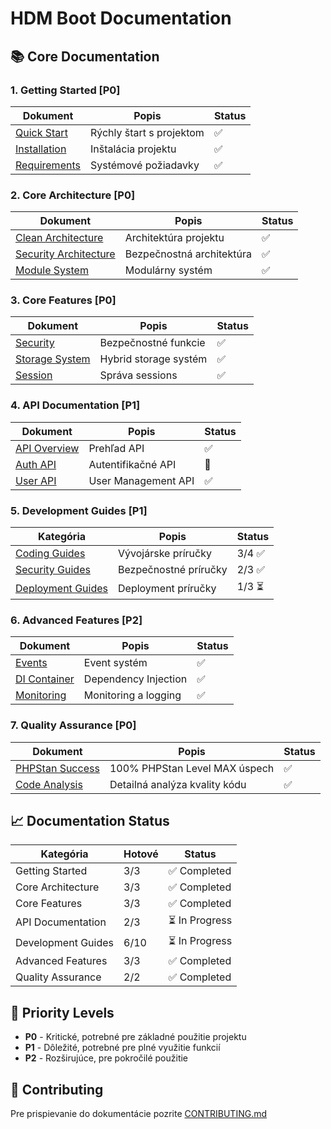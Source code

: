 # HDM Boot Documentation

## 📚 Core Documentation

### 1. Getting Started [P0]
| Dokument | Popis | Status |
|----------|--------|--------|
| [Quick Start](../README.md) | Rýchly štart s projektom | ✅ |
| [Installation](../README.md#installation) | Inštalácia projektu | ✅ |
| [Requirements](../README.md#requirements) | Systémové požiadavky | ✅ |

### 2. Core Architecture [P0]
| Dokument | Popis | Status |
|----------|--------|--------|
| [Clean Architecture](architecture/clean-architecture.md) | Architektúra projektu | ✅ |
| [Security Architecture](architecture/security-architecture.md) | Bezpečnostná architektúra | ✅ |
| [Module System](MODULES.md) | Modulárny systém | ✅ |

### 3. Core Features [P0]
| Dokument | Popis | Status |
|----------|--------|--------|
| [Security](SECURITY.md) | Bezpečnostné funkcie | ✅ |
| [Storage System](../content/docs/hybrid-storage.md) | Hybrid storage systém | ✅ |
| [Session](SESSION.md) | Správa sessions | ✅ |

### 4. API Documentation [P1]
| Dokument | Popis | Status |
|----------|--------|--------|
| [API Overview](API.md) | Prehľad API | ✅ |
| [Auth API](api/auth-api.md) | Autentifikačné API | 🚧 |
| [User API](USER_API.md) | User Management API | ✅ |

### 5. Development Guides [P1]
| Kategória | Popis | Status |
|-----------|--------|--------|
| [Coding Guides](guides/README.md#1-vývojárske-príručky) | Vývojárske príručky | 3/4 ✅ |
| [Security Guides](guides/README.md#2-bezpečnostné-príručky) | Bezpečnostné príručky | 2/3 ✅ |
| [Deployment Guides](guides/README.md#3-deployment-príručky) | Deployment príručky | 1/3 ⏳ |

### 6. Advanced Features [P2]
| Dokument | Popis | Status |
|----------|--------|--------|
| [Events](architecture/event-driven-architecture.md) | Event systém | ✅ |
| [DI Container](architecture/dependency-injection.md) | Dependency Injection | ✅ |
| [Monitoring](architecture/monitoring-logging.md) | Monitoring a logging | ✅ |

### 7. Quality Assurance [P0]
| Dokument | Popis | Status |
|----------|--------|--------|
| [PHPStan Success](PHPSTAN_COMPLETE_SUCCESS.md) | 100% PHPStan Level MAX úspech | ✅ |
| [Code Analysis](PHPSTAN_CODE_ANALYSIS.md) | Detailná analýza kvality kódu | ✅ |

## 📈 Documentation Status

| Kategória | Hotové | Status |
|-----------|--------|--------|
| Getting Started | 3/3 | ✅ Completed |
| Core Architecture | 3/3 | ✅ Completed |
| Core Features | 3/3 | ✅ Completed |
| API Documentation | 2/3 | ⏳ In Progress |
| Development Guides | 6/10 | ⏳ In Progress |
| Advanced Features | 3/3 | ✅ Completed |
| Quality Assurance | 2/2 | ✅ Completed |

## 🎯 Priority Levels

- **P0** - Kritické, potrebné pre základné použitie projektu
- **P1** - Dôležité, potrebné pre plné využitie funkcií
- **P2** - Rozširujúce, pre pokročilé použitie

## 📝 Contributing

Pre prispievanie do dokumentácie pozrite [CONTRIBUTING.md](../CONTRIBUTING.md)
